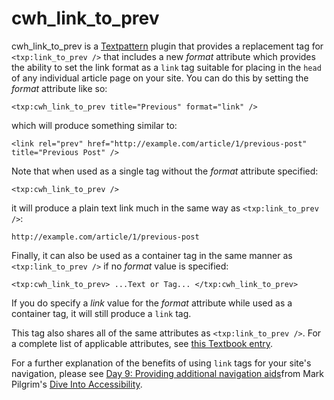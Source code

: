 cwh_link_to_prev
================

cwh_link_to_prev is a [Textpattern](http://textpattern.com) plugin that provides a replacement tag for `<txp:link_to_prev />` that includes a new _format_ attribute which provides the ability to set the link format as a `link` tag suitable for placing in the `head` of any individual article page on your site. You can do this by setting the _format_ attribute like so:

```
<txp:cwh_link_to_prev title="Previous" format="link" />
```

which will produce something similar to:

```
<link rel="prev" href="http://example.com/article/1/previous-post" title="Previous Post" />
```

Note that when used as a single tag without the _format_ attribute specified:

```
<txp:cwh_link_to_prev />
``` 

it will produce a plain text link much in the same way as `<txp:link_to_prev />`:

```
http://example.com/article/1/previous-post
```

Finally, it can also be used as a container tag in the same manner as `<txp:link_to_prev />` if no _format_ value is specified:

```
<txp:cwh_link_to_prev> ...Text or Tag... </txp:cwh_link_to_prev>
```

If you do specify a _link_ value for the _format_ attribute while used as a container tag, it will still produce a `link` tag.

This tag also shares all of the same attributes as `<txp:link_to_prev />`. For a complete list of applicable attributes, see [this Textbook entry](http://textbook.textpattern.net/wiki/index.php?title=Txp:link_to_prev).

For a further explanation of the benefits of using `link` tags for your site's navigation, please see [Day 9: Providing additional navigation aids](http://diveintoaccessibility.org/day_9_providing_additional_navigation_aids.html )from Mark Pilgrim's  [Dive Into Accessibility](http://diveintoaccessibility.org/).
